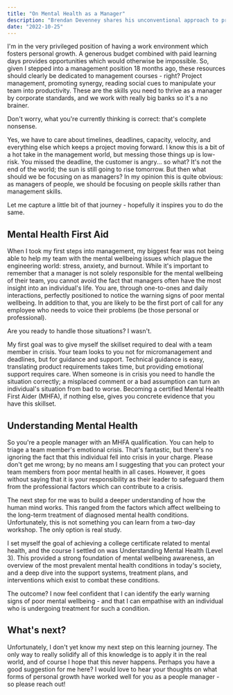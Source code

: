 ```yaml
---
title: "On Mental Health as a Manager"
description: "Brendan Devenney shares his unconventional approach to professional development as a manager, prioritizing people skills over traditional management skills. Instead of focusing on corporate management courses, he chose to invest in mental health education to better support his team."
date: "2022-10-25"
---
```

I'm in the very privileged position of having a work environment which fosters personal growth. A generous budget combined with paid learning days provides opportunities which would otherwise be impossible. So, given I stepped into a management position 18 months ago, these resources should clearly be dedicated to management courses - right? Project management, promoting synergy, reading social cues to manipulate your team into productivity. These are the skills you need to thrive as a manager by corporate standards, and we work with really big banks so it's a no brainer.

Don't worry, what you're currently thinking is correct: that's complete nonsense.

Yes, we have to care about timelines, deadlines, capacity, velocity, and everything else which keeps a project moving forward. I know this is a bit of a hot take in the management world, but messing those things up is low-risk. You missed the deadline, the customer is angry... so what? It's not the end of the world; the sun is still going to rise tomorrow. But then what should we be focusing on as managers? In my opinion this is quite obvious: as managers of people, we should be focusing on people skills rather than management skills.

Let me capture a little bit of that journey - hopefully it inspires you to do the same.

## Mental Health First Aid
When I took my first steps into management, my biggest fear was not being able to help my team with the mental wellbeing issues which plague the engineering world: stress, anxiety, and burnout. While it's important to remember that a manager is not solely responsible for the mental wellbeing of their team, you cannot avoid the fact that managers often have the most insight into an individual's life. You are, through one-to-ones and daily interactions, perfectly positioned to notice the warning signs of poor mental wellbeing. In addition to that, you are likely to be the first port of call for any employee who needs to voice their problems (be those personal or professional).

Are you ready to handle those situations? I wasn't.

My first goal was to give myself the skillset required to deal with a team member in crisis. Your team looks to you not for micromanagement and deadlines, but for guidance and support. Technical guidance is easy, translating product requirements takes time, but providing emotional support requires care. When someone is in crisis you need to handle the situation correctly; a misplaced comment or a bad assumption can turn an individual's situation from bad to worse. Becoming a certified Mental Health First Aider (MHFA), if nothing else, gives you concrete evidence that you have this skillset.

## Understanding Mental Health
So you're a people manager with an MHFA qualification. You can help to triage a team member's emotional crisis. That's fantastic, but there's no ignoring the fact that this individual fell into crisis in your charge. Please don't get me wrong; by no means am I suggesting that you can protect your team members from poor mental health in all cases. However, it goes without saying that it is your responsibility as their leader to safeguard them from the professional factors which can contribute to a crisis.

The next step for me was to build a deeper understanding of how the human mind works. This ranged from the factors which affect wellbeing to the long-term treatment of diagnosed mental health conditions. Unfortunately, this is not something you can learn from a two-day workshop. The only option is real study.

I set myself the goal of achieving a college certificate related to mental health, and the course I settled on was Understanding Mental Health (Level 3). This provided a strong foundation of mental wellbeing awareness, an overview of the most prevalent mental health conditions in today's society, and a deep dive into the support systems, treatment plans, and interventions which exist to combat these conditions.

The outcome? I now feel confident that I can identify the early warning signs of poor mental wellbeing - and that I can empathise with an individual who is undergoing treatment for such a condition.

## What's next?
Unfortunately, I don't yet know my next step on this learning journey. The only way to really solidify all of this knowledge is to apply it in the real world, and of course I hope that this never happens. Perhaps you have a good suggestion for me here? I would love to hear your thoughts on what forms of personal growth have worked well for you as a people manager - so please reach out!